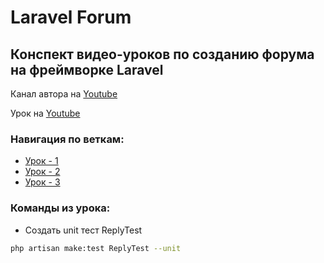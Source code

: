 # Laravel Forum


## Конспект видео-уроков по созданию форума на фреймворке Laravel
Канал автора на [Youtube](https://www.youtube.com/channel/UCjUvIf50gEtUqxwewsZTgTw)

Урок на [Youtube](https://www.youtube.com/watch?v=UjtTHMODB00)

### Навигация по веткам:
* [Урок - 1](https://github.com/honeydev/laravel-forum-lessons/tree/lesson%231)
* [Урок - 2](https://github.com/honeydev/laravel-forum-lessons/tree/lesson%232)
* [Урок - 3](https://github.com/honeydev/laravel-forum-lessons/tree/lesson%233)

### Команды из урока:

* Создать unit тест ReplyTest
```bash
php artisan make:test ReplyTest --unit
